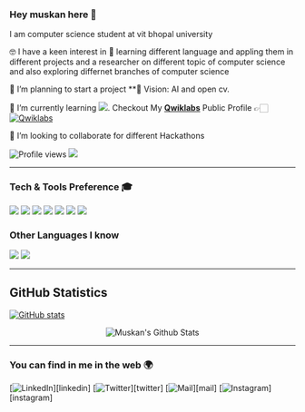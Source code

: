 ### Hey muskan here 👋

I am  computer science student at vit bhopal university 


🤓 I have a keen interest in 🤝 learning different language and appling them in different projects and a researcher on different topic of computer science and also exploring differnet branches of computer science 


 🔭 I’m planning to start a project **🧐 Vision: AI and open cv. 
 
 🚀 I’m currently learning <img src="http://img.shields.io/badge/Google Cloud Platform-4285F4?style=flat&logo=google%20cloud&logoColor=white">. Checkout My [**Qwiklabs**](https://www.qwiklabs.com/public_profiles/1d322360-c921-424b-b21d-d5d1d4f9f012) Public Profile 👉🏻 [![Qwiklabs](http://img.shields.io/badge/Qwiklabs-Sourav%20Dey%20Badges-F5CD0E?style=flat&logo=qwiklabs&logoColor=F5CD0E)](https://www.qwiklabs.com/public_profiles/1d322360-c921-424b-b21d-d5d1d4f9f012)

 
 👯 I’m looking to collaborate for different Hackathons 

 
![Profile views](https://gpvc.arturio.dev/muskannaij)  <img src="https://img.shields.io/github/followers/muskanniaj?label=Follow" style=" float:left, margin-right:10px" />


---


### Tech & Tools Preference 🎓

<img src = "https://img.shields.io/badge/-HTML5-E34F26?style=flat&logo=html5&logoColor=white"> <img src = "https://img.shields.io/badge/-CSS3-1572B6?style=flat&logo=css3&logoColor=white">
<img src="https://img.shields.io/badge/-Bootstrap-563D7C?style=flat&logo=bootstrap&logoColor=white">
<img src="https://img.shields.io/badge/-JavaScript-eed718?style=flat&logo=javascript&logoColor=ffffff">
<img src="http://img.shields.io/badge/-Git-F1502F?style=flat&logo=git&logoColor=FFFFFF">
<img src="http://img.shields.io/badge/-Github-000000?style=flat&logo=github&logoColor=FFFFFF">
<img src="http://img.shields.io/badge/-VS%20Code-007ACC?style=flat&logo=visual%20studio%20code&logoColor=white">


### Other Languages I know
 <img src="https://img.shields.io/badge/-C%20&%20C++-659ad2?style=flat&logo=c%2B%2B&logoColor=ffffff"> <img src="https://img.shields.io/badge/-Python-black?style=flat&logo=python&logoColor=white">

---
## **GitHub Statistics**

[![GitHub stats](https://github-readme-streak-stats.herokuapp.com/?user=Souravdey777)](https://github.com/Souravdey777)

<p align="center">
<img align="center" src="https://github-readme-stats.vercel.app/api?username=muskanniaj&&show_icons=true&theme=radical" alt="Muskan's Github Stats">
</p>  


---


### You can find in me in the web 🌍



[![LinkedIn](http://img.shields.io/badge/-LinkedIn-0077B5?style=flat&logo=linkedIn&logoColor=white)][linkedin]
[![Twitter](http://img.shields.io/badge/-Twitter-1DA1F2?style=flat&logo=twitter&logoColor=white)][twitter]
[![Mail](https://img.shields.io/badge/-Gmail-D14836?style=flat&logo=gmail&logoColor=white)][mail]
[![Instagram](http://img.shields.io/badge/-Instagram-E4405F?style=flat&logo=instagram&logoColor=white)][instagram]
